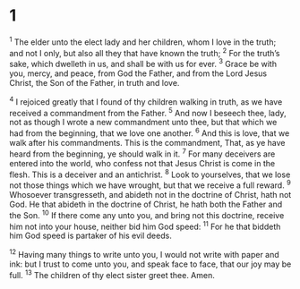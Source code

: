 # 1 
<sup>1</sup> The elder unto the elect lady and her children, whom I love in the truth; and not I only, but also all they that have known the truth; <sup>2</sup> For the truth’s sake, which dwelleth in us, and shall be with us for ever. <sup>3</sup> Grace be with you, mercy, and peace, from God the Father, and from the Lord Jesus Christ, the Son of the Father, in truth and love. 

<sup>4</sup> I rejoiced greatly that I found of thy children walking in truth, as we have received a commandment from the Father. <sup>5</sup> And now I beseech thee, lady, not as though I wrote a new commandment unto thee, but that which we had from the beginning, that we love one another. <sup>6</sup> And this is love, that we walk after his commandments. This is the commandment, That, as ye have heard from the beginning, ye should walk in it. <sup>7</sup> For many deceivers are entered into the world, who confess not that Jesus Christ is come in the flesh. This is a deceiver and an antichrist. <sup>8</sup> Look to yourselves, that we lose not those things which we have wrought, but that we receive a full reward. <sup>9</sup> Whosoever transgresseth, and abideth not in the doctrine of Christ, hath not God. He that abideth in the doctrine of Christ, he hath both the Father and the Son. <sup>10</sup> If there come any unto you, and bring not this doctrine, receive him not into your house, neither bid him God speed: <sup>11</sup> For he that biddeth him God speed is partaker of his evil deeds. 

<sup>12</sup> Having many things to write unto you, I would not write with paper and ink: but I trust to come unto you, and speak face to face, that our joy may be full. <sup>13</sup> The children of thy elect sister greet thee. Amen. 